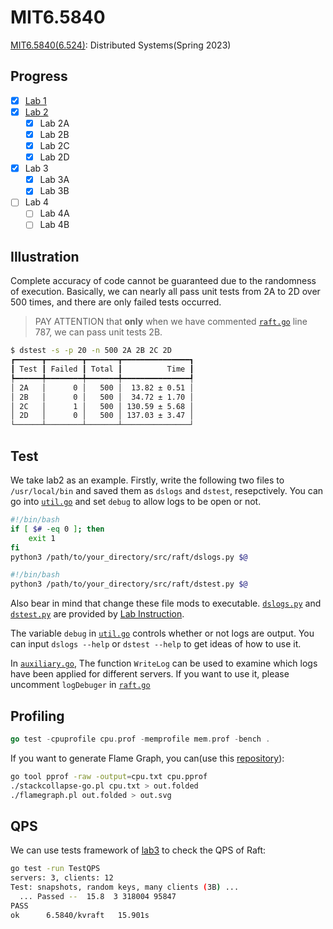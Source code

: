# MIT6.5840

[MIT6.5840(6.524)](https://pdos.csail.mit.edu/6.824/schedule.html): Distributed Systems(Spring 2023)

## Progress

- [x] [Lab 1](./Project/Lab1.md)
- [x] [Lab 2](./Project/Lab2.md)
  - [x] Lab 2A
  - [x] Lab 2B
  - [x] Lab 2C
  - [x] Lab 2D
- [x] Lab 3
  - [x] Lab 3A
  - [x] Lab 3B
- [ ] Lab 4
  - [ ] Lab 4A
  - [ ] Lab 4B

## Illustration

Complete accuracy of code cannot be guaranteed due to the randomness of execution. Basically, we can nearly all pass unit tests from 2A to 2D over 500 times, and there are only failed tests occurred.

> PAY ATTENTION that **only** when we have commented [`raft.go`](./src/raft/raft.go) line 787, we can pass unit tests 2B. 

```bash
$ dstest -s -p 20 -n 500 2A 2B 2C 2D
┏━━━━━━┳━━━━━━━━┳━━━━━━━┳━━━━━━━━━━━━━━━┓
┃ Test ┃ Failed ┃ Total ┃          Time ┃
┡━━━━━━╇━━━━━━━━╇━━━━━━━╇━━━━━━━━━━━━━━━┩
│ 2A   │      0 │   500 │  13.82 ± 0.51 │
│ 2B   │      0 │   500 │  34.72 ± 1.70 │
│ 2C   │      1 │   500 │ 130.59 ± 5.68 │
│ 2D   │      0 │   500 │ 137.03 ± 3.47 │
└──────┴────────┴───────┴───────────────┘
```

## Test

We take lab2 as an example. Firstly, write the following two files to `/usr/local/bin` and saved them as `dslogs` and `dstest`, resepctively. You can go into [`util.go`](./src/raft/util.go) and set `debug` to allow logs to be open or not.

```bash
#!/bin/bash
if [ $# -eq 0 ]; then
    exit 1
fi
python3 /path/to/your_directory/src/raft/dslogs.py $@
```

```bash
#!/bin/bash
python3 /path/to/your_directory/src/raft/dstest.py $@
```

Also bear in mind that change these file mods to executable. [`dslogs.py`](https://gist.github.com/JJGO/e64c0e8aedb5d464b5f79d3b12197338) and [`dstest.py`](https://gist.github.com/JJGO/0d73540ef7cc2f066cb535156b7cbdab) are provided by [Lab Instruction](https://blog.josejg.com/debugging-pretty/).

The variable `debug` in [`util.go`](./src/raft/util.go) controls whether or not logs are output. You can input `dslogs --help` or `dstest --help` to get ideas of how to use it.

In [`auxiliary.go`](./src/raft/auxiliary.go), The function `WriteLog` can be used to examine which logs have been applied for different servers. If you want to use it, please uncomment `logDebuger` in [`raft.go`](./src/raft/raft.go)


## Profiling

```go
go test -cpuprofile cpu.prof -memprofile mem.prof -bench .
```

If you want to generate Flame Graph, you can(use this [repository](https://github.com/brendangregg/FlameGraph)):

```bash
go tool pprof -raw -output=cpu.txt cpu.pprof
./stackcollapse-go.pl cpu.txt > out.folded
./flamegraph.pl out.folded > out.svg
```

## QPS

We can use tests framework of [lab3](./src/kvraft/test_test.go) to check the QPS of Raft:

```bash
go test -run TestQPS
servers: 3, clients: 12
Test: snapshots, random keys, many clients (3B) ...
  ... Passed --  15.8  3 318004 95847
PASS
ok  	6.5840/kvraft	15.901s
```